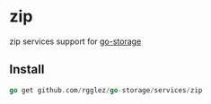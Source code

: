 # zip

zip services support for [go-storage](https://github.com/rgglez/go-storage)

## Install

```go
go get github.com/rgglez/go-storage/services/zip
```
